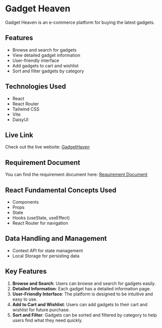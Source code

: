 # Gadget Heaven

Gadget Heaven is an e-commerce platform for buying the latest gadgets.

## Features

-   Browse and search for gadgets
-   View detailed gadget information
-   User-friendly interface
-   Add gadgets to cart and wishlist
-   Sort and filter gadgets by category

## Technologies Used

-   React
-   React Router
-   Tailwind CSS
-   Vite
-   DaisyUI

## Live Link

Check out the live website: [GadgetHaven](https://gadget-heaven-website-a8.surge.sh)

## Requirement Document

You can find the requirement document here: [Requirement Document](https://github.com/miftah1299/gadget-heaven/blob/main/Batch-10_Assignment-08.pdf)

## React Fundamental Concepts Used

-   Components
-   Props
-   State
-   Hooks (useState, useEffect)
-   React Router for navigation

## Data Handling and Management

-   Context API for state management
-   Local Storage for persisting data

## Key Features

1. **Browse and Search**: Users can browse and search for gadgets easily.
2. **Detailed Information**: Each gadget has a detailed information page.
3. **User-Friendly Interface**: The platform is designed to be intuitive and easy to use.
4. **Add to Cart and Wishlist**: Users can add gadgets to their cart and wishlist for future purchase.
5. **Sort and Filter**: Gadgets can be sorted and filtered by category to help users find what they need quickly.
